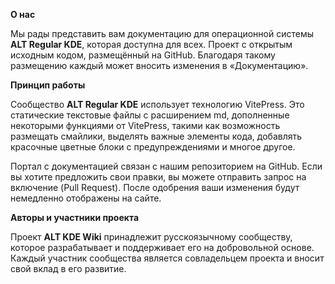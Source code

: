 **О нас**

Мы рады представить вам документацию для операционной системы **ALT Regular KDE**, которая доступна для всех. Проект с открытым исходным кодом, размещённый на GitHub. Благодаря такому размещению каждый может вносить изменения в «Документацию».

**Принцип работы**

Сообщество **ALT Regular KDE** использует технологию VitePress. Это статические текстовые файлы с расширением md, дополненные некоторыми функциями от VitePress, такими как возможность размещать смайлики, выделять важные элементы кода, добавлять красочные цветные блоки с предупреждениями и многое другое.

Портал с документацией связан с нашим репозиторием на GitHub. Если вы хотите предложить свои правки, вы можете отправить запрос на включение (Pull Request). После одобрения ваши изменения будут немедленно отображены на сайте.

**Авторы и участники проекта**

Проект **ALT KDE Wiki** принадлежит русскоязычному сообществу, которое разрабатывает и поддерживает его на добровольной основе. Каждый участник сообщества является совладельцем проекта и вносит свой вклад в его развитие.